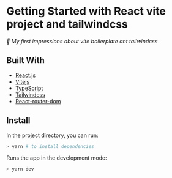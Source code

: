 # Getting Started with React vite project and tailwindcss

_👀 My first impressions about vite boilerplate ant tailwindcss_

## Built With

* [React.js](https://reactjs.org/)
* [Vitejs](https://vitejs.dev/)
* [TypeScript](https://www.typescriptlang.org/docs/)
* [Tailwindcss](https://tailwindcss.com/)
* [React-router-dom](https://reactrouterdotcom.fly.dev/docs/en/v6)

## Install
In the project directory, you can run:

```bash
> yarn # to install dependencies
```

Runs the app in the development mode:

```bash
> yarn dev
```


